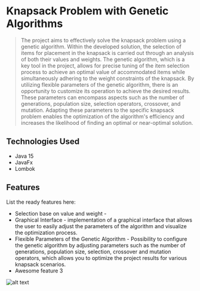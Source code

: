 # Knapsack Problem with Genetic Algorithms
> The project aims to effectively solve the knapsack problem using a genetic algorithm. Within the developed solution, the selection of items for placement in the knapsack is carried out through an analysis of both their values and weights. The genetic algorithm, which is a key tool in the project, allows for precise tuning of the item selection process to achieve an optimal value of accommodated items while simultaneously adhering to the weight constraints of the knapsack.
> By utilizing flexible parameters of the genetic algorithm, there is an opportunity to customize its operation to achieve the desired results. These parameters can encompass aspects such as the number of generations, population size, selection operators, crossover, and mutation. Adapting these parameters to the specific knapsack problem enables the optimization of the algorithm's efficiency and increases the likelihood of finding an optimal or near-optimal solution.

## Technologies Used
- Java 15
- JavaFx
- Lombok

## Features
List the ready features here:
- Selection base on value and weight - 
- Graphical Interface - implementation of a graphical interface that allows the user to easily adjust the parameters of the algorithm and visualize the optimization process.
- Flexible Parameters of the Genetic Algorithm - Possibility to configure the genetic algorithm by adjusting parameters such as the number of generations, population size, selection, crossover and mutation operators, which allows you to optimize the project results for various knapsack scenarios.
- Awesome feature 3

![alt text](https://imgur.com/Ka1Jz2i)
